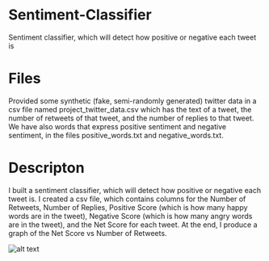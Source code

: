 # Sentiment-Classifier
Sentiment classifier, which will detect how positive or negative each tweet is


# Files
Provided some synthetic (fake, semi-randomly generated) twitter data in a csv file named project_twitter_data.csv which has the text of a tweet, the number of retweets of that tweet, and the number of replies to that tweet. We have also words that express positive sentiment and negative sentiment, in the files positive_words.txt and negative_words.txt.

# Descripton
I built a sentiment classifier, which will detect how positive or negative each tweet is. I created a csv file, which contains columns for the Number of Retweets, Number of Replies, Positive Score (which is how many happy words are in the tweet), Negative Score (which is how many angry words are in the tweet), and the Net Score for each tweet. At the end, I produce a graph of the Net Score vs Number of Retweets.

![alt text](file:///Users/user/Desktop/Screen%20Shot%202021-08-26%20at%2017.54.11.png)


